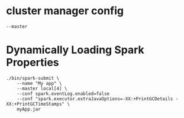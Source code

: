 # cluster manager config
    --master

# Dynamically Loading Spark Properties
    
    ./bin/spark-submit \
        --name "My app" \
        --master local[4] \
        --conf spark.eventLog.enabled=false
        --conf "spark.executor.extraJavaOptions=-XX:+PrintGCDetails -XX:+PrintGCTimeStamps" \
        myApp.jar


